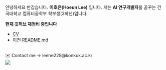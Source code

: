 안녕하세요 반갑습니다. **이호은(Hoeun Lee)** 입니다. 저는 **AI 연구개발자**를 꿈꾸는 건국대학교 컴퓨터공학부 학부생(3학년)입니다.

**현재 깃허브 재정비 중입니다**

- [CV](https://github.com/leehe228/leehe228/blob/main/CV_HoeunLee.pdf)
- [이전 README.md](https://github.com/leehe228/leehe228/blob/main/past_README.md) <br>

<br>
✉️ Contact me → leehe228@konkuk.ac.kr

<div>
<a href="https://hits.seeyoufarm.com">
<img src="https://hits.seeyoufarm.com/api/count/incr/badge.svg?url=https%3A%2F%2Fgithub.com%2Fleehe228%2Fhitcounter&count_bg=%2379C83D&title_bg=%23555555&icon=&icon_color=%23E7E7E7&title=hits&edge_flat=false"/></a>
</div>
